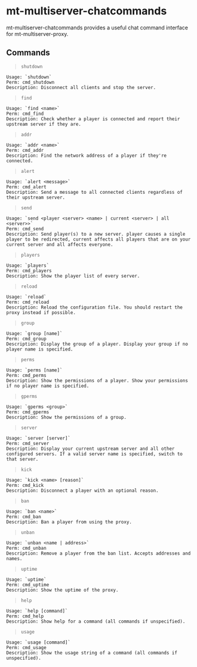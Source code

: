 # mt-multiserver-chatcommands
mt-multiserver-chatcommands provides a useful chat command interface for mt-multiserver-proxy.

## Commands

> `shutdown`
```
Usage: `shutdown`
Perm: cmd_shutdown
Description: Disconnect all clients and stop the server.
```

> `find`
```
Usage: `find <name>`
Perm: cmd_find
Description: Check whether a player is connected and report their upstream server if they are.
```

> `addr`
```
Usage: `addr <name>`
Perm: cmd_addr
Description: Find the network address of a player if they're connected.
```

> `alert`
```
Usage: `alert <message>`
Perm: cmd_alert
Description: Send a message to all connected clients regardless of their upstream server.
```


> `send`
```
Usage: `send <player <server> <name> | current <server> | all <server>>`
Perm: cmd_send
Description: Send player(s) to a new server. player causes a single player to be redirected, current affects all players that are on your current server and all affects everyone.
```

> `players`
```
Usage: `players`
Perm: cmd_players
Description: Show the player list of every server.
```

> `reload`
```
Usage: `reload`
Perm: cmd_reload
Description: Reload the configuration file. You should restart the proxy instead if possible.
```

> `group`
```
Usage: `group [name]`
Perm: cmd_group
Description: Display the group of a player. Display your group if no player name is specified.
```

> `perms`
```
Usage: `perms [name]`
Perm: cmd_perms
Description: Show the permissions of a player. Show your permissions if no player name is specified.
```

> `gperms`
```
Usage: `gperms <group>`
Perm: cmd_gperms
Description: Show the permissions of a group.
```

> `server`
```
Usage: `server [server]`
Perm: cmd_server
Description: Display your current upstream server and all other configured servers. If a valid server name is specified, switch to that server.
```

> `kick`
```
Usage: `kick <name> [reason]`
Perm: cmd_kick
Description: Disconnect a player with an optional reason.
```

> `ban`
```
Usage: `ban <name>`
Perm: cmd_ban
Description: Ban a player from using the proxy.
```

> `unban`
```
Usage: `unban <name | address>`
Perm: cmd_unban
Description: Remove a player from the ban list. Accepts addresses and names.
```

> `uptime`
```
Usage: `uptime`
Perm: cmd_uptime
Description: Show the uptime of the proxy.
```

> `help`
```
Usage: `help [command]`
Perm: cmd_help
Description: Show help for a command (all commands if unspecified).
```

> `usage`
```
Usage: `usage [command]`
Perm: cmd_usage
Description: Show the usage string of a command (all commands if unspecified).
```
